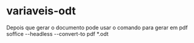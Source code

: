 # variaveis-odt
Depois que gerar o documento pode usar o comando para gerar em pdf
soffice --headless --convert-to pdf *.odt
